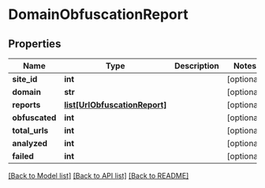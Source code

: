 # DomainObfuscationReport

## Properties
Name | Type | Description | Notes
------------ | ------------- | ------------- | -------------
**site_id** | **int** |  | [optional] 
**domain** | **str** |  | [optional] 
**reports** | [**list[UrlObfuscationReport]**](UrlObfuscationReport.md) |  | [optional] 
**obfuscated** | **int** |  | [optional] 
**total_urls** | **int** |  | [optional] 
**analyzed** | **int** |  | [optional] 
**failed** | **int** |  | [optional] 

[[Back to Model list]](../../SDK/csp-api/README.md#documentation-for-models) [[Back to API list]](../../SDK/csp-api/README.md#documentation-for-api-endpoints) [[Back to README]](../../SDK/csp-api/README.md)

